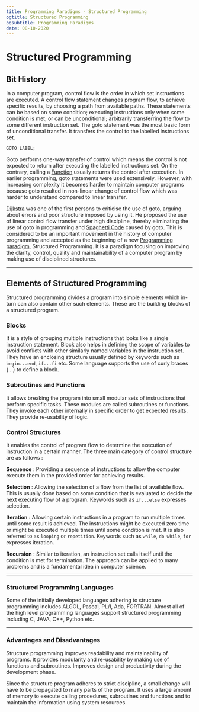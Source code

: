 ```yaml
---
title: Programming Paradigms - Structured Programming
ogtitle: Structured Programming
ogsubtitle: Programming Paradigms
date: 08-10-2020
---
```


# Structured Programming

## Bit History

In a computer program, control flow is the order in which set instructions are executed. A control flow statement changes program flow, to achieve specific results, by choosing a path from available paths. These statements can be based on some condition; executing instructions only when some condition is met; or can be unconditional; arbitrarily transferring the flow to some different instruction set. The goto statement was the most basic form of unconditional transfer. It transfers the control to the labelled instructions set.

`GOTO LABEL;`

Goto performs one-way transfer of control which means the control is not expected to return after executing the labelled instructions set. On the contrary, calling a [Function](/blogs/programming-paradigms-functional-programming) usually returns the control after execution. In earlier programming, goto statements were used extensively. However, with increasing complexity it becomes harder to maintain computer programs because goto resulted in non-linear change of control flow which was harder to understand compared to linear transfer.

[Dijkstra](https://en.wikipedia.org/wiki/Edsger_W._Dijkstra) was one of the first persons to criticise the use of goto, arguing about errors and poor structure imposed by using it. He proposed the use of linear control flow transfer under high discipline, thereby eliminating the use of goto in programming and [Spaghetti Code](https://en.wikipedia.org/wiki/Spaghetti_code) caused by goto. This is considered to be an important movement in the history of computer programming and accepted as the beginning of a new [Programming paradigm](/blogs/programming-paradigms-what-are-programming-paradigms), Structured Programming. It is a paradigm focusing on improving the clarity, control, quality and maintainability of a computer program by making use of disciplined structures.

---

## Elements of Structured Programming

Structured programming divides a program into simple elements which in-turn can also contain other such elements. These are the building blocks of a structured program.

### Blocks

It is a style of grouping multiple instructions that looks like a single instruction statement. Block also helps in defining the scope of variables to avoid conflicts with other similarly named variables in the instruction set. They have an enclosing structure usually defined by keywords such as `begin...end`, `if...fi` etc. Some language supports the use of curly braces {...} to define a block.

### Subroutines and Functions

It allows breaking the program into small modular sets of instructions that perform specific tasks. These modules are called subroutines or functions. They invoke each other internally in specific order to get expected results. They provide re-usability of logic.

### Control Structures

It enables the control of program flow to determine the execution of instruction in a certain manner. The three main category of control structure are as follows :

**Sequence** : Providing a sequence of instructions to allow the computer execute them in the provided order for achieving results.

**Selection** : Allowing the selection of a flow from the list of available flow. This is usually done based on some condition that is evaluated to decide the next executing flow of a program. Keywords such as `if...else` expresses selection.

**Iteration** : Allowing certain instructions in a program to run multiple times until some result is achieved. The instructions might be executed zero time or might be executed multiple times until some condition is met. It is also referred to as `looping` or `repetition`. Keywords such as `while`, `do while`, `for` expresses iteration.

**Recursion** : Similar to iteration, an instruction set calls itself until the condition is met for termination. The approach can be applied to many problems and is a fundamental idea in computer science.

---

### Structured Programming Languages

Some of the initially developed languages adhering to structure programming includes ALGOL, Pascal, PL/I, Ada, FORTRAN. Almost all of the high level programming languages support structured programming including C, JAVA, C++, Python etc.

---

### Advantages and Disadvantages

Structure programming improves readability and maintainability of programs. It provides modularity and re-usability by making use of functions and subroutines. Improves design and productivity during the development phase.

Since the structure program adheres to strict discipline, a small change will have to be propagated to many parts of the program. It uses a large amount of memory to execute calling procedures, subroutines and functions and to maintain the information using system resources.
